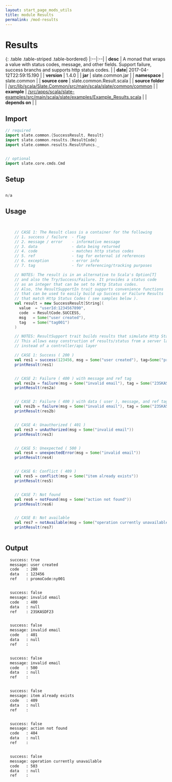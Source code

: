 ```yaml
---
layout: start_page_mods_utils
title: module Results
permalink: /mod-results
---
```


# Results

{: .table .table-striped .table-bordered}
|:--|:--|
| **desc** | A monad that wraps a value with status codes, message, and other fields. Support failure, success branchs and supports http status codes. | 
| **date**| 2017-04-12T22:59:15.190 |
| **version** | 1.4.0  |
| **jar** | slate.common.jar  |
| **namespace** | slate.common  |
| **source core** | slate.common.Result.scala  |
| **source folder** | [/src/lib/scala/Slate.Common/src/main/scala/slate/common/common](https://github.com/code-helix/slatekit/tree/master/src/lib/scala/Slate.Common/src/main/scala/slate/common/common)  |
| **example** | [/src/apps/scala/slate-examples/src/main/scala/slate/examples/Example_Results.scala](https://github.com/code-helix/slatekit/tree/master/src/apps/scala/slate-examples/src/main/scala/slate/examples/Example_Results.scala) |
| **depends on** |   |

## Import
```scala 
// required 
import slate.common.{SuccessResult, Result}
import slate.common.results.{ResultCode}
import slate.common.results.ResultFuncs._


// optional 
import slate.core.cmds.Cmd


```

## Setup
```scala

n/a

```

## Usage
```scala


    // CASE 1: The Result class is a container for the following
    // 1. success / failure  - flag
    // 2. message / error    - informative message
    // 3. data               - data being returned
    // 4. code               - matches http status codes
    // 5. ref                - tag for external id references
    // 6. exception          - error info
    // 7. tag                - for referencing/tracking purposes

    // NOTES: The result is in an alternative to Scala's Option[T]
    // and also the Try/Success/Failure. It provides a status code
    // as an integer that can be set to Http Status codes.
    // Also, the ResultSupportIn trait supports convenience functions
    // that can be used to easily build up Success or Failure Results
    // that match Http Status Codes ( see samples below ).
    val result = new SuccessResult[String](
      value  = "userId:1234567890",
      code  = ResultCode.SUCCESS,
      msg   = Some("user created"),
      tag   = Some("tag001")
    )

    // NOTES: ResultSupport trait builds results that simulate Http Status codes
    // This allows easy construction of results/status from a server layer
    // instead of a controller/api layer

    // CASE 1: Success ( 200 )
    val res1 = success(123456, msg = Some("user created"), tag=Some("promoCode:ny001"))
    printResult(res1)


    // CASE 2: Failure ( 400 ) with message and ref tag
    val res2a = failure(msg = Some("invalid email"), tag = Some("23SKASDF23"))
    printResult(res2a)


    // CASE 2: Failure ( 400 ) with data ( user ), message, and ref tag
    val res2b = failure(msg = Some("invalid email"), tag = Some("23SKASDF23"))
    printResult(res2b)


    // CASE 4: Unauthorized ( 401 )
    val res3 = unAuthorized(msg = Some("invalid email"))
    printResult(res3)


    // CASE 5: Unexpected ( 500 )
    val res4 = unexpectedError(msg = Some("invalid email"))
    printResult(res4)


    // CASE 6: Conflict ( 409 )
    val res5 = conflict(msg = Some("item already exists"))
    printResult(res5)


    // CASE 7: Not found
    val res6 = notFound(msg = Some("action not found"))
    printResult(res6)


    // CASE 8: Not available
    val res7 = notAvailable(msg = Some("operation currently unavailable"))
    printResult(res7)
    

```


## Output

```bat
  success: true
  message: user created
  code   : 200
  data   : 123456
  ref    : promoCode:ny001


  success: false
  message: invalid email
  code   : 400
  data   : null
  ref    : 23SKASDF23


  success: false
  message: invalid email
  code   : 401
  data   : null
  ref    :


  success: false
  message: invalid email
  code   : 500
  data   : null
  ref    :


  success: false
  message: item already exists
  code   : 409
  data   : null
  ref    :


  success: false
  message: action not found
  code   : 404
  data   : null
  ref    :


  success: false
  message: operation currently unavailable
  code   : 503
  data   : null
  ref    :
```
  